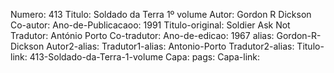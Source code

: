 Numero: 413
Titulo: Soldado da Terra 1º volume
Autor: Gordon R Dickson
Co-autor: 
Ano-de-Publicacaoo: 1991
Titulo-original: Soldier Ask Not
Tradutor: António Porto
Co-tradutor: 
Ano-de-edicao: 1967
alias: Gordon-R-Dickson
Autor2-alias: 
Tradutor1-alias: Antonio-Porto
Tradutor2-alias: 
Titulo-link: 413-Soldado-da-Terra-1-volume
Capa: 
pags: 
Capa-link: